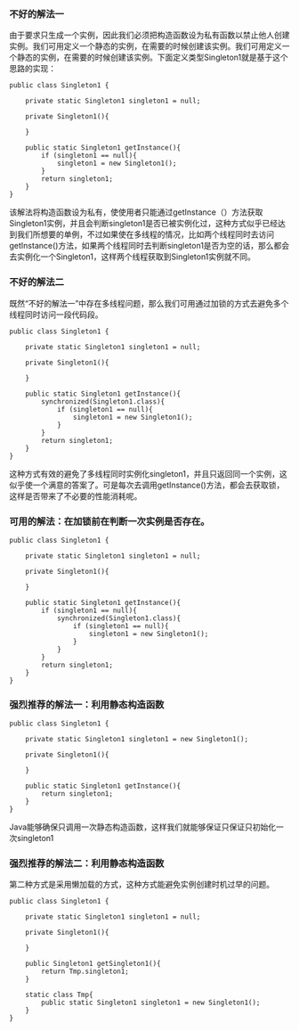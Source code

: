 ### 不好的解法一

由于要求只生成一个实例，因此我们必须把构造函数设为私有函数以禁止他人创建实例。我们可用定义一个静态的实例，在需要的时候创建该实例。我们可用定义一个静态的实例，在需要的时候创建该实例。下面定义类型Singleton1就是基于这个思路的实现：

````
public class Singleton1 {

    private static Singleton1 singleton1 = null;

    private Singleton1(){

    }

    public static Singleton1 getInstance(){
        if (singleton1 == null){
            singleton1 = new Singleton1();
        }
        return singleton1;
    }
}
````

该解法将构造函数设为私有，使使用者只能通过getInstance（）方法获取Singleton1实例，并且会判断singleton1是否已被实例化过，这种方式似乎已经达到我们所想要的单例，不过如果使在多线程的情况，比如两个线程同时去访问getInstance()方法，如果两个线程同时去判断singleton1是否为空的话，那么都会去实例化一个Singleton1，这样两个线程获取到Singleton1实例就不同。



### 不好的解法二

既然“不好的解法一”中存在多线程问题，那么我们可用通过加锁的方式去避免多个线程同时访问一段代码段。

````
public class Singleton1 {

    private static Singleton1 singleton1 = null;

    private Singleton1(){

    }

    public static Singleton1 getInstance(){
        synchronized(Singleton1.class){
            if (singleton1 == null){
                singleton1 = new Singleton1();
            }
        }
        return singleton1;
    }
}
````

这种方式有效的避免了多线程同时实例化singleton1，并且只返回同一个实例，这似乎使一个满意的答案了。可是每次去调用getInstance()方法，都会去获取锁，这样是否带来了不必要的性能消耗呢。

### 可用的解法：在加锁前在判断一次实例是否存在。

````
public class Singleton1 {

    private static Singleton1 singleton1 = null;

    private Singleton1(){

    }

    public static Singleton1 getInstance(){
        if (singleton1 == null){
            synchronized(Singleton1.class){
                if (singleton1 == null){
                    singleton1 = new Singleton1();
                }
            }
        }
        return singleton1;
    }
}

````



### 强烈推荐的解法一：利用静态构造函数

````
public class Singleton1 {

    private static Singleton1 singleton1 = new Singleton1();

    private Singleton1(){

    }

    public static Singleton1 getInstance(){
        return singleton1;
    }
}
````

Java能够确保只调用一次静态构造函数，这样我们就能够保证只保证只初始化一次singleton1

### 强烈推荐的解法二：利用静态构造函数

第二种方式是采用懒加载的方式，这种方式能避免实例创建时机过早的问题。

````
public class Singleton1 {

    private static Singleton1 singleton1 = null;

    private Singleton1(){

    }

    public Singleton1 getSingleton1(){
        return Tmp.singleton1;
    }

    static class Tmp{
        public static Singleton1 singleton1 = new Singleton1();
    }
}

````

